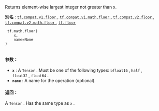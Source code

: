 Returns element-wise largest integer not greater than x.

**别名** : [ `tf.compat.v1.floor` ](/api_docs/python/tf/math/floor), [ `tf.compat.v1.math.floor` ](/api_docs/python/tf/math/floor), [ `tf.compat.v2.floor` ](/api_docs/python/tf/math/floor), [ `tf.compat.v2.math.floor` ](/api_docs/python/tf/math/floor), [ `tf.floor` ](/api_docs/python/tf/math/floor)

```
 tf.math.floor(
    x,
    name=None
)
 
```

#### 参数：
- **`x`** : A  `Tensor` . Must be one of the following types:  `bfloat16` ,  `half` ,  `float32` ,  `float64` .
- **`name`** : A name for the operation (optional).


#### 返回：
A  `Tensor` . Has the same type as  `x` .

